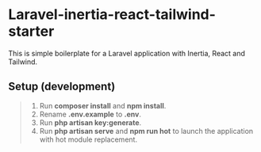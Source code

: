 # Laravel-inertia-react-tailwind-starter

This is simple boilerplate for a Laravel application with Inertia, React and Tailwind. 

## Setup (development)

> 1. Run **composer install** and **npm install**.
> 1. Rename **.env.example** to **.env**.
> 1. Run **php artisan key:generate**.
> 1. Run **php artisan serve** and **npm run hot** to launch the application with hot module replacement.
